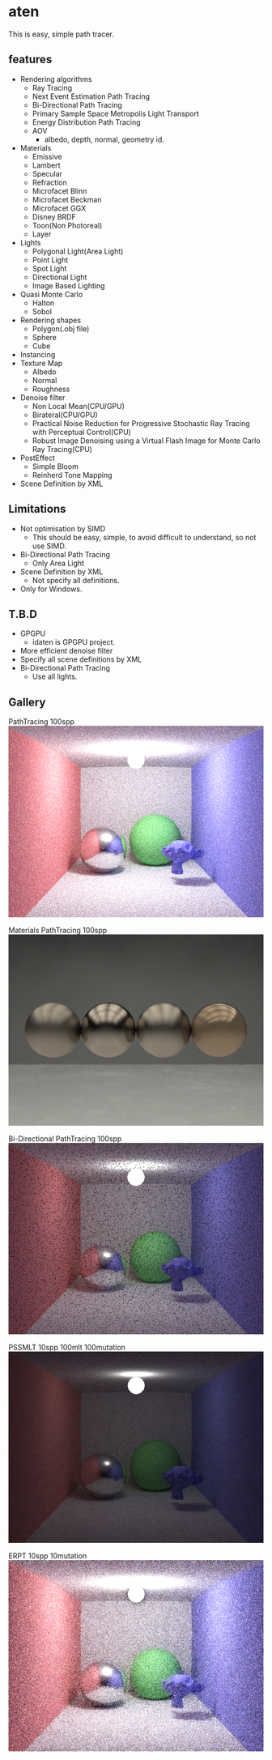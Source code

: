 # aten

This is easy, simple path tracer.

## features


- Rendering algorithms
  - Ray Tracing
  - Next Event Estimation Path Tracing
  - Bi-Directional Path Tracing
  - Primary Sample Space Metropolis Light Transport
  - Energy Distribution Path Tracing
  - AOV
    - albedo, depth, normal, geometry id.
- Materials
  - Emissive
  - Lambert
  - Specular
  - Refraction
  - Microfacet Blinn
  - Microfacet Beckman
  - Microfacet GGX
  - Disney BRDF
  - Toon(Non Photoreal)
  - Layer
- Lights
  - Polygonal Light(Area Light)
  - Point Light
  - Spot Light
  - Directional Light
  - Image Based Lighting
- Quasi Monte Carlo
  - Halton
  - Sobol
- Rendering shapes
  - Polygon(.obj file)
  - Sphere
  - Cube
- Instancing
- Texture Map
  - Albedo
  - Normal
  - Roughness
- Denoise filter
  - Non Local Mean(CPU/GPU)
  - Birateral(CPU/GPU)
  - Practical Noise Reduction for Progressive Stochastic Ray Tracing with Perceptual Control(CPU)
  - Robust Image Denoising using a Virtual Flash Image for Monte Carlo Ray Tracing(CPU)
- PostEffect
  - Simple Bloom
  - Reinherd Tone Mapping
- Scene Definition by XML

## Limitations
  
- Not optimisation by SIMD
  - This should be easy, simple, to avoid difficult to understand, so not use SIMD.
- Bi-Directional Path Tracing
  - Only Area Light
- Scene Definition by XML
  - Not specify all definitions.
- Only for Windows.

## T.B.D

- GPGPU
  - idaten is GPGPU project.
- More efficient denoise filter
- Specify all scene definitions by XML
- Bi-Directional Path Tracing
  - Use all lights.

## Gallery

PathTracing 100spp
![PathTracing](gallery/pt100.png)

Materials PathTracing 100spp
![Materials](gallery/pt100_mtrl.png)

Bi-Directional PathTracing 100spp
![BDPT](gallery/bdpt100.png)

PSSMLT 10spp 100mlt 100mutation
![PSSMLT](gallery/pssmlt_10spp_100mutation_100mlt.png)

ERPT 10spp 10mutation
![ERPT](gallery/erpt_10spp_10mutation.png)